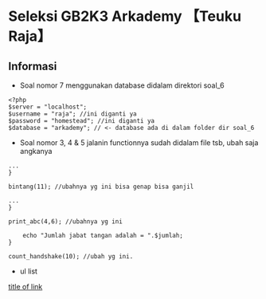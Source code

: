 Seleksi GB2K3 Arkademy 【Teuku Raja】
=====

## Informasi


* Soal nomor 7 menggunakan database didalam direktori soal_6
```
<?php
$server = "localhost";
$username = "raja"; //ini diganti ya
$password = "homestead"; //ini diganti ya
$database = "arkademy"; // <- database ada di dalam folder dir soal_6
```

* Soal nomor 3, 4 & 5 jalanin functionnya sudah didalam file tsb, ubah saja angkanya
```
...
}

bintang(11); //ubahnya yg ini bisa genap bisa ganjil
```
```
...
}

print_abc(4,6); //ubahnya yg ini 
```
```
	echo "Jumlah jabat tangan adalah = ".$jumlah;
}

count_handshake(10); //ubah yg ini.
```


* ul list

[title of link](link)

